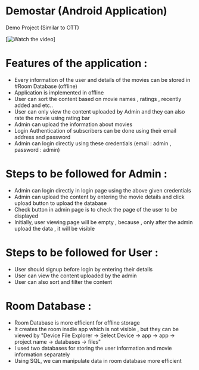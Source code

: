 # Demostar (Android Application)
Demo Project (Similar to OTT)

[![Watch the video](https://github.com/manoj228/Demostar/issues/1#issue-1096111395)]

# Features of the application :

* Every information of the user and details of the movies can be stored in #Room Database (offline) <br/>
* Application is implemented in offline <br/>
* User can sort the content based on movie names , ratings , recently added and etc.. <br/>
* User can only view the content uploaded by Admin and they can also rate the movie using rating bar <br/>
* Admin can upload the information about movies <br/>
* Login Authentication of subscribers can be done using their email address and password<br/>
* Admin can login directly using these credentials (email : admin , password : admin) <br/>


# Steps to be followed for Admin : 

* Admin can login directly in login page using the above given credentials <br/>
* Admin can upload the content by entering the movie details and click upload button to upload the database <br/> 
* Check button in admin page is to check the page of the user to be displayed <br/>
* Initially, user viewing page will be empty , because , only after the admin upload the data , it will be visible <br/>


# Steps to be followed for User :

* User should signup before login by entering their details <br/>
* User can view the content uploaded by the admin <br/>
* User can also sort and filter the content <br/>

# Room Database :

* Room Database is more efficient for offline storage <br/>
* It creates the room insdie app which is not visible , but they can be viewed by "Device File Explorer -> Select Device -> app -> app -> project name -> databases -> files" <br/>
* I used two databases for storing the user information and movie information separately <br/>
* Using SQL, we can manipulate data in room database more efficient <br/>

